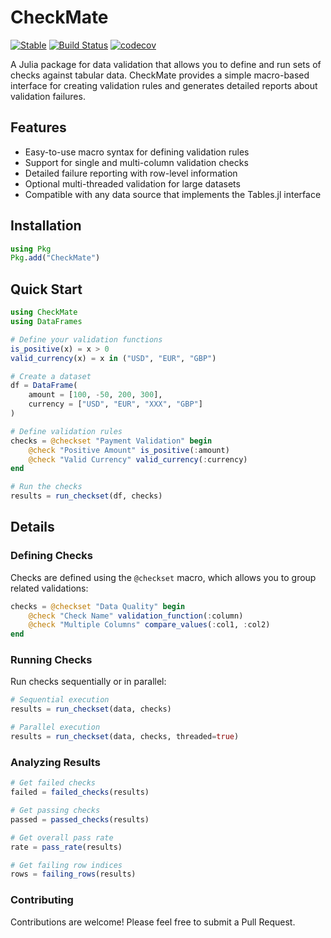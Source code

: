 # CheckMate

[![Stable](https://img.shields.io/badge/docs-stable-blue.svg)](https://mthelm85.github.io/CheckMate.jl/)
[![Build Status](https://github.com/mthelm85/CheckMate.jl/actions/workflows/CI.yml/badge.svg?branch=master)](https://github.com/mthelm85/CheckMate.jl/actions/workflows/CI.yml?query=branch%3Amaster)
[![codecov](https://codecov.io/gh/mthelm85/CheckMate.jl/graph/badge.svg?token=TF8UDDKSAW)](https://codecov.io/gh/mthelm85/CheckMate.jl)

A Julia package for data validation that allows you to define and run sets of checks against tabular data. CheckMate provides a simple macro-based interface for creating validation rules and generates detailed reports about validation failures.

## Features

- Easy-to-use macro syntax for defining validation rules
- Support for single and multi-column validation checks
- Detailed failure reporting with row-level information
- Optional multi-threaded validation for large datasets
- Compatible with any data source that implements the Tables.jl interface

## Installation

```julia
using Pkg
Pkg.add("CheckMate")
```

## Quick Start

```julia
using CheckMate
using DataFrames

# Define your validation functions
is_positive(x) = x > 0
valid_currency(x) = x in ("USD", "EUR", "GBP")

# Create a dataset
df = DataFrame(
    amount = [100, -50, 200, 300],
    currency = ["USD", "EUR", "XXX", "GBP"]
)

# Define validation rules
checks = @checkset "Payment Validation" begin
    @check "Positive Amount" is_positive(:amount)
    @check "Valid Currency" valid_currency(:currency)
end

# Run the checks
results = run_checkset(df, checks)
```

## Details

### Defining Checks

Checks are defined using the `@checkset` macro, which allows you to group related validations:

```julia
checks = @checkset "Data Quality" begin
    @check "Check Name" validation_function(:column)
    @check "Multiple Columns" compare_values(:col1, :col2)
end
```

### Running Checks

Run checks sequentially or in parallel:

```julia
# Sequential execution
results = run_checkset(data, checks)

# Parallel execution
results = run_checkset(data, checks, threaded=true)
```

### Analyzing Results

```julia
# Get failed checks
failed = failed_checks(results)

# Get passing checks
passed = passed_checks(results)

# Get overall pass rate
rate = pass_rate(results)

# Get failing row indices
rows = failing_rows(results)
```

### Contributing

Contributions are welcome! Please feel free to submit a Pull Request.